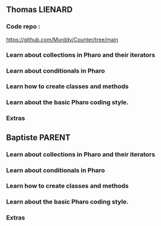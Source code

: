 ## Thomas LIENARD

### Code repo : 

https://github.com/Murddy/Counter/tree/main

### Learn about collections in Pharo and their iterators

### Learn about conditionals in Pharo

### Learn how to create classes and methods

### Learn about the basic Pharo coding style.

### Extras

## Baptiste PARENT

### Learn about collections in Pharo and their iterators

### Learn about conditionals in Pharo

### Learn how to create classes and methods

### Learn about the basic Pharo coding style.

### Extras
